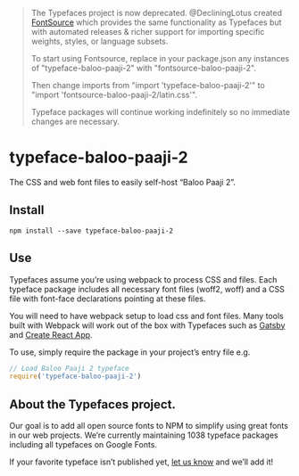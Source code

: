 >The Typefaces project is now deprecated. @DecliningLotus created
[FontSource](https://github.com/fontsource/fontsource) which provides the
same functionality as Typefaces but with automated releases & richer
support for importing specific weights, styles, or language subsets.
>
>To start using Fontsource, replace in your package.json any instances of
"typeface-baloo-paaji-2" with "fontsource-baloo-paaji-2".
>
> Then change imports from "import 'typeface-baloo-paaji-2'" to "import 'fontsource-baloo-paaji-2/latin.css'".
>
>Typeface packages will continue working indefinitely so no immediate
>changes are necessary.

# typeface-baloo-paaji-2

The CSS and web font files to easily self-host “Baloo Paaji 2”.

## Install

`npm install --save typeface-baloo-paaji-2`

## Use

Typefaces assume you’re using webpack to process CSS and files. Each typeface
package includes all necessary font files (woff2, woff) and a CSS file with
font-face declarations pointing at these files.

You will need to have webpack setup to load css and font files. Many tools built
with Webpack will work out of the box with Typefaces such as [Gatsby](https://github.com/gatsbyjs/gatsby)
and [Create React App](https://github.com/facebookincubator/create-react-app).

To use, simply require the package in your project’s entry file e.g.

```javascript
// Load Baloo Paaji 2 typeface
require('typeface-baloo-paaji-2')
```

## About the Typefaces project.

Our goal is to add all open source fonts to NPM to simplify using great fonts in
our web projects. We’re currently maintaining 1038 typeface packages
including all typefaces on Google Fonts.

If your favorite typeface isn’t published yet, [let us know](https://github.com/KyleAMathews/typefaces)
and we’ll add it!
